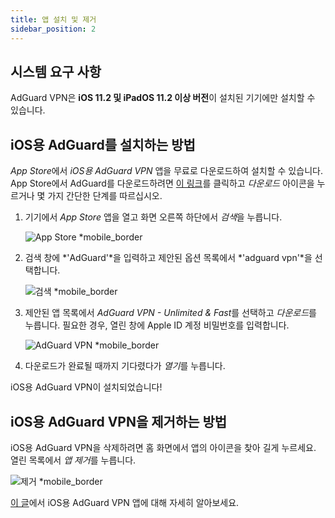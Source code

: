 ```yaml
---
title: 앱 설치 및 제거
sidebar_position: 2
---
```


## 시스템 요구 사항

AdGuard VPN은 **iOS 11.2 및 iPadOS 11.2 이상 버전**이 설치된 기기에만 설치할 수 있습니다.

## iOS용 AdGuard를 설치하는 방법

*App Store*에서 *iOS용 AdGuard VPN* 앱을 무료로 다운로드하여 설치할 수 있습니다. App Store에서 AdGuard를 다운로드하려면 [이 링크](https://agrd.io/ios_vpn)를 클릭하고 *다운로드* 아이콘을 누르거나 몇 가지 간단한 단계를 따르십시오.

1. 기기에서 *App Store* 앱을 열고 화면 오른쪽 하단에서 *검색*을 누릅니다.

    ![App Store *mobile_border](https://cdn.adguardvpn.com/content/kb/vpn/ios/app-store-en.png)

1. 검색 창에 *'AdGuard'*을 입력하고 제안된 옵션 목록에서 *'adguard vpn'*을 선택합니다.

    ![검색 *mobile_border](https://cdn.adguardvpn.com/content/kb/vpn/ios/search-en.png)

1. 제안된 앱 목록에서 *AdGuard VPN - Unlimited & Fast*를 선택하고 *다운로드*를 누릅니다. 필요한 경우, 열린 창에 Apple ID 계정 비밀번호를 입력합니다.

    ![AdGuard VPN *mobile_border](https://cdn.adguardvpn.com/content/kb/vpn/ios/adguard-vpn-en.png)

1. 다운로드가 완료될 때까지 기다렸다가 *열기*를 누릅니다.

iOS용 AdGuard VPN이 설치되었습니다!

## iOS용 AdGuard VPN을 제거하는 방법

iOS용 AdGuard VPN을 삭제하려면 홈 화면에서 앱의 아이콘을 찾아 길게 누르세요. 열린 목록에서 *앱 제거*를 누릅니다.

![제거 *mobile_border](https://cdn.adguardvpn.com/public/Adguard/kb/vpn-install/deinstall-en.png)

[이 글](adguard-vpn-for-ios/overview)에서 iOS용 AdGuard VPN 앱에 대해 자세히 알아보세요.
